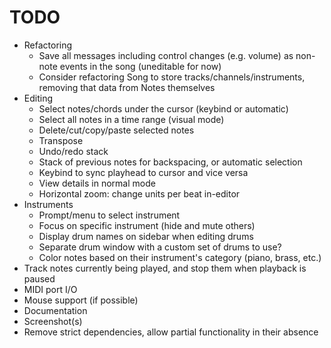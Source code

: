 # TODO

- Refactoring
	- Save all messages including control changes (e.g. volume) as non-note events in the song (uneditable for now)
	- Consider refactoring Song to store tracks/channels/instruments, removing that data from Notes themselves
- Editing
	- Select notes/chords under the cursor (keybind or automatic)
	- Select all notes in a time range (visual mode)
	- Delete/cut/copy/paste selected notes
	- Transpose
	- Undo/redo stack
	- Stack of previous notes for backspacing, or automatic selection
	- Keybind to sync playhead to cursor and vice versa
	- View details in normal mode
	- Horizontal zoom: change units per beat in-editor
- Instruments
	- Prompt/menu to select instrument
	- Focus on specific instrument (hide and mute others)
	- Display drum names on sidebar when editing drums
	- Separate drum window with a custom set of drums to use?
	- Color notes based on their instrument's category (piano, brass, etc.)
- Track notes currently being played, and stop them when playback is paused
- MIDI port I/O
- Mouse support (if possible)
- Documentation
- Screenshot(s)
- Remove strict dependencies, allow partial functionality in their absence
